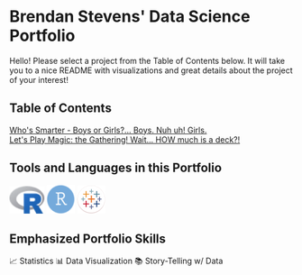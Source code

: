 # Brendan Stevens' Data Science Portfolio
Hello! Please select a project from the Table of Contents below. It will take you to a nice README with visualizations and great details about the project of your interest!

## Table of Contents

[Who's Smarter - Boys or Girls?... Boys. Nuh uh! Girls.](https://github.com/bstevens00/Data-Science-Portfolio/tree/main/Project%201%20-%20Classify%20Gender%20by%20Test%20Grade%20-%20Synthetic)  
[Let's Play Magic: the Gathering! Wait... HOW much is a deck?!](https://github.com/bstevens00/Data-Science-Portfolio/tree/main/Project%202%20-%20Predict%20Cost%20of%20Modern%20Deck)  

## Tools and Languages in this Portfolio

![R Statistical Programming Language](<https://github.com/bstevens00/Data-Science-Portfolio/blob/main/images/r_logo.png> "R Statistical Programming Language") ![RStudio](<https://github.com/bstevens00/Data-Science-Portfolio/blob/main/images/r_studio_logo.png> "RStudio")
![Tableau](<https://github.com/bstevens00/Data-Science-Portfolio/blob/main/images/tableau_icon.png> "Tableau")

## Emphasized Portfolio Skills

:chart_with_upwards_trend: Statistics
:bar_chart: Data Visualization
:books: Story-Telling w/ Data
